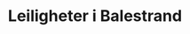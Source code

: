 ---
title: Leiligheter
menu:
  main:
    weight: 2
    name: Leiligheter

description: Behov for å leie bolig? Vi har nye, moderne leiligheter midt i Balestrand sentrum. Lett tilkomst. Ferdig møblert, med komplett kjøkken og bad. Perfekt for deg som ønsker mer frihet.
intro-button: Vis alle leiligheter

title: Leiligheter i Balestrand
intro: Vi bruker Airbnb som booking tjeneste, under finner du en oversikt over alle våre leiligheter. 
intro-button-text: Klikk for mer praktisk info

basic_apartments: Generell informasjon

apartments:
- title: Holmen 19B (8 personer)
  desc: Ny leilighet i sentrum av Balestrand for 8 personer. Trappoppgang. Leiligheten har en stor og liten balkong med en fantastisk utsikt av fjorden. Fult møblert, vellutstyrt kjøkken og bad med vaskemaskin. 50 meter til nærmeste matbutikk, resturant / pub og akvarium, turistinformasjon ribs og fisketurer. 
  images: 
    - /images/IMG_6385.jpeg
    - /images/IMG_6382.jpeg
    - /images/IMG_6370.jpeg
    - /images/IMG_6371.jpeg
    - /images/apartment_19b_slide3.jpg
    - /images/apartment_19b_slide4.jpg
    - /images/apartment_19b_slide5.jpg
    - /images/apartment_19b_slide6.jpg
    - /images/apartment_19b_slide7.jpg
    - /images/apartment_19b_slide8.jpg
    - /images/apartment_19b_slide9.jpg
    - /images/apartment_19b_slide10.jpg
    - /images/apartment_19b_slide11.jpg
    - /images/apartment_19b_slide12.jpg
    - /images/apartment_19b_slide13.jpg
    - /images/apartment_19b_slide14.jpg

  link: www.airbnb.no/rooms/29767798
  alt: leiligheter overnatting balestrand sentralt

- title: Holmen 19A (4 personer)
  desc: Ny leilighet i sentrum av Balestrand for 4 personer. På gatenivå. Tilpasset rullestolbrukere. Leiligheten har en stor balkong med flere sittegrupper og en fantastisk utsikt. Fult møblert, vellutstyrt kjøkken og bad med vaskemaskin. 50 meter til nærmeste matbutikk, resturant / pub og akvarium, turistinformasjon ribs og fisketurer.
  images: 
    - /static/---
title: Leiligheter
menu:
  main:
    weight: 2
    name: Leiligheter

description: Behov for å leie bolig? Vi har nye, moderne leiligheter midt i Balestrand sentrum. Lett tilkomst. Ferdig møblert, med komplett kjøkken og bad. Perfekt for deg som ønsker mer frihet.
intro-button: Vis alle leiligheter

title: Leiligheter i Balestrand
intro: Vi bruker Airbnb som booking tjeneste, under finner du en oversikt over alle våre leiligheter. 
intro-button-text: Klikk for mer praktisk info

basic_apartments: Generell informasjon

apartments:
- title: Holmen 19B (8 personer)
  desc: Ny leilighet i sentrum av Balestrand for 8 personer. Trappoppgang. Leiligheten har en stor og liten balkong med en fantastisk utsikt av fjorden. Fult møblert, vellutstyrt kjøkken og bad med vaskemaskin. 50 meter til nærmeste matbutikk, resturant / pub og akvarium, turistinformasjon ribs og fisketurer. 
  images: 
    - /images/IMG_6385.jpeg
    - /images/IMG_6382.jpeg
    - /images/IMG_6370.jpeg
    - /images/IMG_6371.jpeg
    - /images/apartment_19b_slide3.jpg
    - /images/apartment_19b_slide4.jpg
    - /images/apartment_19b_slide5.jpg
    - /images/apartment_19b_slide6.jpg
    - /images/apartment_19b_slide7.jpg
    - /images/apartment_19b_slide8.jpg
    - /images/apartment_19b_slide9.jpg
    - /images/apartment_19b_slide10.jpg
    - /images/apartment_19b_slide11.jpg
    - /images/apartment_19b_slide12.jpg
    - /images/apartment_19b_slide13.jpg
    - /images/apartment_19b_slide14.jpg

  link: https://airbnb.no/rooms/29767798
  alt: leiligheter overnatting balestrand sentralt

- title: Holmen 19A (4 personer)
  desc: Ny leilighet i sentrum av Balestrand for 4 personer. På gatenivå. Tilpasset rullestolbrukere. Leiligheten har en stor balkong med flere sittegrupper og en fantastisk utsikt. Fult møblert, vellutstyrt kjøkken og bad med vaskemaskin. 50 meter til nærmeste matbutikk, resturant / pub og akvarium, turistinformasjon ribs og fisketurer.
  images: 
    - /images/IMG_6391.jpeg
    - /images/apartment_19a_slide1.jpg
    - /images/apartment_19a_slide2.jpg
    - /images/apartment_19a_slide3.jpg
    - /images/apartment_19a_slide4.jpg
    - /images/apartment_19a_slide5.jpg
    - /images/apartment_19a_slide6.jpg
    - /images/apartment_19a_slide7.jpg
    - /images/apartment_19a_slide8.jpg


  link: https://airbnb.no/rooms/25425181
  alt: leiligheter overnatting balestrand sentralt
---